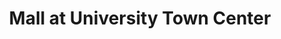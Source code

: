 ---
title: "Mall at University Town Center"
url: /sarasota/mall-at-university-town-center/
shop: Einkaufszentrum
---